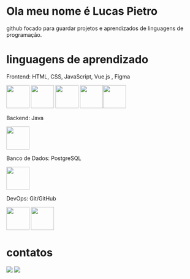 # Ola meu nome é Lucas Pietro


github focado para guardar projetos e aprendizados de linguagens de programação.


# linguagens de aprendizado 
          

Frontend: HTML, CSS, JavaScript, Vue.js , Figma

<img src="https://cdn.jsdelivr.net/gh/devicons/devicon@latest/icons/html5/html5-plain-wordmark.svg" heigtht="60px" width="60px" /> <img src="https://cdn.jsdelivr.net/gh/devicons/devicon@latest/icons/css3/css3-plain-wordmark.svg" heigtht="60px" width="60px" /> <img src="https://cdn.jsdelivr.net/gh/devicons/devicon@latest/icons/javascript/javascript-original.svg" heigtht="60px" width="60px"/> <img src="https://cdn.jsdelivr.net/gh/devicons/devicon@latest/icons/vuejs/vuejs-plain-wordmark.svg"  heigtht="60px" width="60px"/><img src="https://cdn.jsdelivr.net/gh/devicons/devicon@latest/icons/figma/figma-original.svg" heigtht="60px" width="60px" />
          
Backend: Java

<img src="https://cdn.jsdelivr.net/gh/devicons/devicon@latest/icons/java/java-original-wordmark.svg" heigtht="60px" width="60px" />

Banco de Dados: PostgreSQL

<img src="https://cdn.jsdelivr.net/gh/devicons/devicon@latest/icons/postgresql/postgresql-plain-wordmark.svg" heigtht="60px" width="60px"  /> 

DevOps: Git/GitHub

 <img src="https://cdn.jsdelivr.net/gh/devicons/devicon@latest/icons/git/git-original-wordmark.svg" heigth="60px" width="60px" /> <img src="https://cdn.jsdelivr.net/gh/devicons/devicon@latest/icons/github/github-original-wordmark.svg" height="60px" width="60px"/>
          

# contatos 


<div>

<a href = "mailto:contato@cursoads00@gmail.com"><img loading="lazy" src="https://img.shields.io/badge/Gmail-D14836?style=for-the-badge&logo=gmail&logoColor=white" target="_blank"></a>
<a href="https://www.linkedin.com/in/lucas-pietro-820576301?utm_source=share&utm_campaign=share_via&utm_content=profile&utm_medium=android_app" target="_blank"><img loading="lazy" src="https://img.shields.io/badge/-LinkedIn-%230077B5?style=for-the-badge&logo=linkedin&logoColor=white" target="_blank"></a>   
</div>

